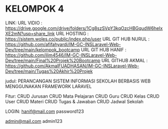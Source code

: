# KELOMPOK 4
LINK:
URL VIDIO		: https://drive.google.com/drive/folders/1Cg8szSVpY3kqOzcHBGqudW6heIxXE2mN?usp=share_link 
URL HOSTING		: https://sistem.woles.co/public/index.php/user 
URL GIT HUB NURUL	: https://github.com/afifahyardi/IM-GC-INSLaravel-Web-Dev/tree/main/kelompok_bootcamp 
URL GIT HUB HANIF	: https://github.com/ilim4546/IM-GC-INSLaravel-Web-Dev/tree/main/Final%20Projek%20Bootcamp 
URL GITHUB AKMAL	: https://github.com/AkmalFUADHASAN/IM-GC-INSLaravel-Web-Dev/tree/main/Tugas%20Akhir%20Projek 

judul: 
PERANCANGAN SISTEM INFORMASI SEKOLAH BERBASIS WEB MENGGUNAKAN FRAMEWORK LARAVEL

Fitur:
CRUD Jurusan
CRUD Mata Pelajaran
CRUD Guru
CRUD Kelas
CRUD User
CRUD Materi
CRUD Tugas & Jawaban
CRUD Jadwal Sekolah

LOGIN:
hanif@mail.com
password123

admin@mail.com
admin123

